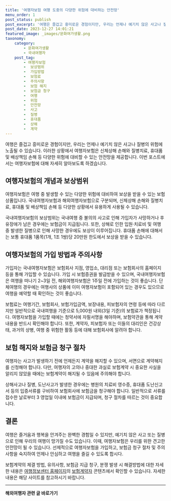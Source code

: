 ```yaml
---
title: '여행자보험 여행 도중의 다양한 위험에 대비하는 안전망'
menu_order: 1
post_status: publish
post_excerpt: '여행은 즐겁고 흥미로운 경험이지만, 우리는 언제나 예기치 않은 사고나 질병의 위험에 노출될 수 있습니다. 이러한 상황에서 여행자보험은 신체상해 손해와 질병치료, 휴대품 및 배상책임 손해 등 다양한 위험에 대비할 수 있는 안전망을 제공합니다. 이번 포스트에서는 여행자보험에 대해 자세히 알아보도록 하겠습니다.'
post_date: 2023-12-27 14:01:21
featured_image: _images/문화여가생활.png
taxonomy:
    category:
        - 문화여가생활
        - 국내여행자
    post_tag:
        - 여행자보험
        -  보상범위
        -  가입방법
        -  보험료
        -  주의사항
        -  보험 해지
        -  보험금 청구
        -  여행
        -  위험
        -  안전망
        -  사고
        -  질병
        -  휴대품
        -  상해
        -  계약
---
```



여행은 즐겁고 흥미로운 경험이지만, 우리는 언제나 예기치 않은 사고나 질병의 위험에 노출될 수 있습니다. 이러한 상황에서 여행자보험은 신체상해 손해와 질병치료, 휴대품 및 배상책임 손해 등 다양한 위험에 대비할 수 있는 안전망을 제공합니다. 이번 포스트에서는 여행자보험에 대해 자세히 알아보도록 하겠습니다.

## 여행자보험의 개념과 보상범위

여행자보험은 여행 중 발생할 수 있는 다양한 위험에 대비하여 보상을 받을 수 있는 보험 상품입니다. 국내여행자보험과 해외여행자보험으로 구분되며, 신체상해 손해와 질병치료, 휴대품 및 배상책임 손해 등 다양한 상황에서 유용하게 사용될 수 있습니다.

국내여행자보험의 보상범위는 국내여행 중 불의의 사고로 인해 가입자가 사망하거나 후유장애가 남은 경우에는 보험금이 지급됩니다. 또한, 상해로 인한 입원·치료비 및 여행 중 발생한 질병으로 인해 사망한 경우에도 보상이 이루어집니다. 휴대품 손해에 대해서는 보통 휴대품 1품목(1개, 1조 1쌍)당 20만원 한도에서 보상을 받을 수 있습니다.

## 여행자보험의 가입 방법과 주의사항

가입자는 국내여행자보험은 보험회사 지점, 영업소, 대리점 또는 보험회사의 홈페이지 등을 통해 가입할 수 있습니다. 가입 시 보험증권을 발급받을 수 있으며, 국내여행자보험은 여행을 떠나기 2~3일 전, 해외여행자보험은 1주일 전에 가입하는 것이 좋습니다. 단체여행의 경우에는 여행사의 상품에 이미 여행자보험이 포함되어 있는 경우도 있으므로 여행을 예약할 때 확인하는 것이 좋습니다.

보험료는 여행기간, 보험회사, 보험가입금액, 보장내용, 피보험자의 연령 등에 따라 다르지만 일반적으로 국내여행을 기준으로 5,000원 내외(3일 기준)의 보험료가 책정됩니다. 여행자보험을 가입할 때에는 청약서에 자필서명을 해야하며, 보험약관을 통해 계약 내용을 반드시 확인해야 합니다. 또한, 계약자, 피보험자 또는 이들의 대리인은 건강상태, 과거의 상병, 여행 중 위험한 활동 등에 대해 보험회사에 알려야 합니다.

## 보험 해지와 보험금 청구 절차

여행자는 사고가 발생하기 전에 언제든지 계약을 해지할 수 있으며, 서면으로 계약해지를 신청해야 합니다. 다만, 여행자의 고의나 중대한 과실로 보험계약 시 중요한 사실을 알리지 않았을 때에는 보험계약이 해지될 수 있음에 주의해야 합니다.

상해사고나 질병, 도난사고가 발생한 경우에는 병원의 치료비 영수증, 휴대품 도난신고서 등의 입증서류를 구비하여 보험회사에 보험금을 청구해야 합니다. 일반적으로 서류를 접수한 날로부터 3 영업일 이내에 보험금이 지급되며, 청구 절차를 따르는 것이 중요합니다.

## 결론

여행은 즐거움과 행복을 안겨주는 완벽한 경험일 수 있지만, 예기치 않은 사고 또는 질병으로 인해 우리의 여행이 망가질 수도 있습니다. 이때, 여행자보험은 우리를 위한 견고한 안전망이 될 수 있습니다. 선제적으로 여행자보험을 가입하고, 보험금 청구 절차 및 주의사항을 숙지하여 언제나 안심하고 여행을 즐길 수 있도록 합시다.

보험계약의 체결 방법, 유의사항, 보험금 지급 청구, 분쟁 발생 시 해결방법에 대한 자세한 내용은 [여행정보센터 홈페이지](http://www.tourinfo.or.kr/)의 [보험계약자](http://www.tourinfo.or.kr/contents/tourbbs/7159) 콘텐츠에서 확인할 수 있습니다. 자세한 내용은 해당 사이트를 참고하시기 바랍니다.
<!-- wp:separator -->
<hr class="wp-block-separator has-alpha-channel-opacity"/>
<!-- /wp:separator -->

<!-- wp:group {"backgroundColor":"base","layout":{"type":"constrained"}} -->
<div class="wp-block-group has-base-background-color has-background"><!-- wp:paragraph {"align":"center","fontSize":"medium"} -->
<p class="has-text-align-center has-large-font-size"><strong>해외여행자 관련 글 바로가기</strong></p>
<!-- /wp:paragraph -->


<!-- wp:latest-posts
{"categories":[{"id":14870,"count":19,"description":"","link":"https://uknowlaw.com/category/%ed%95%b4%ec%99%b8%ec%97%ac%ed%96%89%ec%9e%90/","name":"해외여행자","slug":"해외여행자","taxonomy":"category","parent":0,"meta":[],"_links":{"self":[{"href":"https://uknowlaw.com/wp-json/wp/v2/categories/14870"}],"collection":[{"href":"https://uknowlaw.com/wp-json/wp/v2/categories"}],"about":[{"href":"https://uknowlaw.com/wp-json/wp/v2/taxonomies/category"}],"wp:post_type":[{"href":"https://uknowlaw.com/wp-json/wp/v2/posts?categories=14870"}],"curies":[{"name":"wp","href":"https://api.w.org/{rel}","templated":true}]}}],"postsToShow":100,"excerptLength":28,"postLayout":"grid","columns":2,"featuredImageAlign":"left","featuredImageSizeSlug":"large","fontSize":"small"} /--></div>
<!-- /wp:group -->